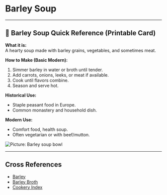 # Barley Soup

---

## 📜 Barley Soup Quick Reference (Printable Card)

**What it is:**  
A hearty soup made with barley grains, vegetables, and sometimes meat.  

**How to Make (Basic Modern):**  
1. Simmer barley in water or broth until tender.  
2. Add carrots, onions, leeks, or meat if available.  
3. Cook until flavors combine.  
4. Season and serve hot.  

**Historical Use:**  
- Staple peasant food in Europe.  
- Common monastery and household dish.  

**Modern Use:**  
- Comfort food, health soup.  
- Often vegetarian or with beef/mutton.  

![Picture: Barley soup bowl](images/placeholder-barley-soup.jpg)

---

## Cross References  
- [Barley](barley.md)  
- [Barley Broth](barley-broth.md)  
- [Cookery Index](../../cookery.md)  
